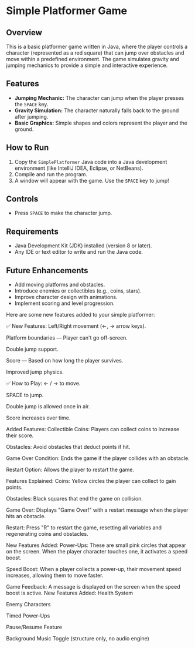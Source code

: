 # Simple Platformer Game

## Overview
This is a basic platformer game written in Java, where the player controls a character (represented as a red square) that can jump over obstacles and move within a predefined environment. The game simulates gravity and jumping mechanics to provide a simple and interactive experience.

## Features
- **Jumping Mechanic:** The character can jump when the player presses the `SPACE` key.
- **Gravity Simulation:** The character naturally falls back to the ground after jumping.
- **Basic Graphics:** Simple shapes and colors represent the player and the ground.

## How to Run
1. Copy the `SimplePlatformer` Java code into a Java development environment (like IntelliJ IDEA, Eclipse, or NetBeans).
2. Compile and run the program.
3. A window will appear with the game. Use the `SPACE` key to jump!

## Controls
- Press `SPACE` to make the character jump.

## Requirements
- Java Development Kit (JDK) installed (version 8 or later).
- Any IDE or text editor to write and run the Java code.

## Future Enhancements
- Add moving platforms and obstacles.
- Introduce enemies or collectibles (e.g., coins, stars).
- Improve character design with animations.
- Implement scoring and level progression.


Here are some new features added to your simple platformer:

✅ New Features:
Left/Right movement (←, → arrow keys).

Platform boundaries — Player can't go off-screen.

Double jump support.

Score — Based on how long the player survives.

Improved jump physics.

✅ How to Play:
← / → to move.

SPACE to jump.

Double jump is allowed once in air.

Score increases over time.


Added Features:
Collectible Coins: Players can collect coins to increase their score.

Obstacles: Avoid obstacles that deduct points if hit.

Game Over Condition: Ends the game if the player collides with an obstacle.

Restart Option: Allows the player to restart the game.




Features Explained:
Coins: Yellow circles the player can collect to gain points.

Obstacles: Black squares that end the game on collision.

Game Over: Displays "Game Over!" with a restart message when the player hits an obstacle.

Restart: Press "R" to restart the game, resetting all variables and regenerating coins and obstacles.

New Features Added:
Power-Ups: These are small pink circles that appear on the screen. When the player character touches one, it activates a speed boost.


Speed Boost: When a player collects a power-up, their movement speed increases, allowing them to move faster.

Game Feedback: A message is displayed on the screen when the speed boost is active.
 New Features Added:
Health System

Enemy Characters

Timed Power-Ups

Pause/Resume Feature

Background Music Toggle (structure only, no audio engine)

